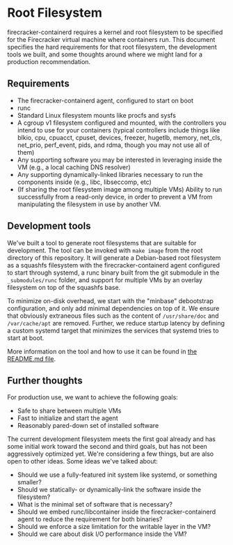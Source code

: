 # Root Filesystem

firecracker-containerd requires a kernel and root filesystem to be specified for
the Firecracker virtual machine where containers run.  This document specifies
the hard requirements for that root filesystem, the development tools we built,
and some thoughts around where we might land for a production recommendation.

## Requirements

* The firecracker-containerd agent, configured to start on boot
* runc
* Standard Linux filesystem mounts like procfs and sysfs
* A cgroup v1 filesystem configured and mounted, with the controllers you intend
  to use for your containers (typical controllers include things like blkio,
  cpu, cpuacct, cpuset, devices, freezer, hugetlb, memory, net_cls, net_prio,
  perf_event, pids, and rdma, though you may not use all of them)
* Any supporting software you may be interested in leveraging inside the VM
  (e.g., a local caching DNS resolver)
* Any supporting dynamically-linked libraries necessary to run the components
  inside (e.g., libc, libseccomp, etc)
* (If sharing the root filesystem image among multiple VMs) Ability to run
  successfully from a read-only device, in order to prevent a VM from
  manipulating the filesystem in use by another VM.

## Development tools

We've built a tool to generate root filesystems that are suitable for
development.  The tool can be invoked with `make image` from the root directory
of this repository.  It will generate a Debian-based root filesystem as a
squashfs filesystem with the firecracker-containerd agent configured to start
through systemd, a runc binary built from the git submodule in the
`_submodules/runc` folder, and support for multiple VMs by an overlay filesystem
on top of the squashfs base.

To minimize on-disk overhead, we start with the "minbase" debootstrap
configuration, and only add minimal dependencies on top of it. We ensure that
obviously extraneous files such as the content of `/usr/share/doc` and
`/var/cache/apt` are removed. Further, we reduce startup latency by defining a
custom systemd target that minimizes the services that systemd tries to start at
boot.

More information on the tool and how to use it can be found in [the README.md
file](../tools/image-builder/README.md).

## Further thoughts

For production use, we want to achieve the following goals:

* Safe to share between multiple VMs
* Fast to initialize and start the agent
* Reasonably pared-down set of installed software

The current development filesystem meets the first goal already and has some
initial work toward the second and third goals, but has not been aggressively
optimized yet.  We're considering a few things, but are also open to other
ideas.  Some ideas we've talked about:

* Should we use a fully-featured init system like systemd, or something smaller?
* Should we statically- or dynamically-link the software inside the filesystem?
* What is the minimal set of software that is necessary?
* Should we embed runc/libcontainer inside the firecracker-containerd agent to
  reduce the requirement for both binaries?
* Should we enforce a size limitation for the writable layer in the VM?
* Should we care about disk I/O performance inside the VM?
